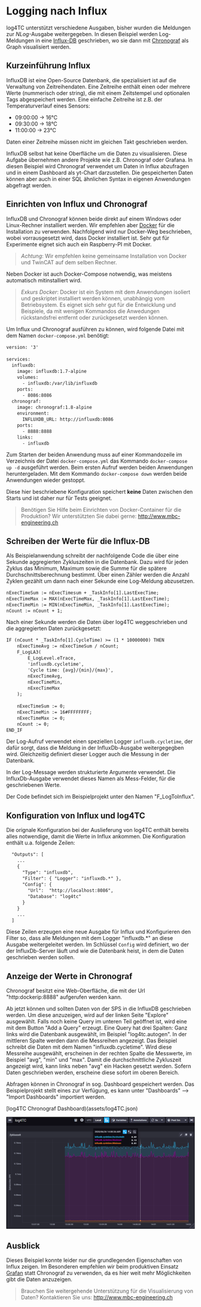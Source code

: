 ﻿# Logging nach Influx

log4TC unterstützt verschiedene Ausgaben, bisher wurden die Meldungen zur *NLog*-Ausgabe weitergegeben. In diesen Beispiel werden Log-Meldungen in eine [Influx-DB](https://www.influxdata.com/) geschrieben, wo sie dann mit [Chronograf](https://www.influxdata.com/time-series-platform/chronograf/) als Graph visualisiert werden.

## Kurzeinführung Influx

InfluxDB ist eine Open-Source Datenbank, die spezialisiert ist auf die Verwaltung von Zeitreihendaten. Eine Zeitreihe enthält einen oder mehrere Werte (nummerisch oder string), die mit einem Zeitstempel und optionalen Tags abgespeichert werden. Eine einfache Zeitreihe ist z.B. der Temperaturverlauf eines Sensors:

* 09:00:00 -> 16°C
* 09:30:00 -> 18°C
* 11:00:00 -> 23°C

Daten einer Zeitreihe müssen nicht im gleichen Takt geschrieben werden.

InfluxDB selbst hat keine Oberfläche um die Daten zu visualisieren. Diese Aufgabe übernehmen andere Projekte wie z.B. Chronograf oder Grafana. In diesen Beispiel wird Chronograf verwendet um Daten in Influx abzufragen und in einem Dashboard als yt-Chart darzustellen. Die gespeicherten Daten können aber auch in einer SQL ähnlichen Syntax in eigenen Anwendungen abgefragt werden.

## Einrichten von Influx und Chronograf

InfluxDB und Chronograf können beide direkt auf einem Windows oder Linux-Rechner installiert werden. Wir empfehlen aber [Docker](https://www.docker.com/) für die Installation zu verwenden. Nachfolgend wird nur Docker-Weg beschrieben, wobei vorrausgesetzt wird, dass Docker installiert ist. Sehr gut für Experimente eignet sich auch ein Raspberry-PI mit Docker. 

> *Achtung*: Wir empfehlen keine gemeinsame Installation von Docker und TwinCAT auf dem selben Rechner.

Neben Docker ist auch Docker-Compose notwendig, was meistens automatisch mitinstalliert wird.

> *Exkurs Docker*: Docker ist ein System mit dem Anwendungen isoliert und geskriptet installiert werden können, unabhängig vom Betriebsystem. Es eignet sich sehr gut für die Entwicklung und Beispiele, da mit wenigen Kommandos die Anwedungen rückstandsfrei entfernt oder zurückgesetzt werden können.

Um Influx und Chronograf ausführen zu können, wird folgende Datei mit dem Namen `docker-compose.yml` benötigt:
```
version: '3'

services:
  influxdb:
    image: influxdb:1.7-alpine
    volumes:
      - influxdb:/var/lib/influxdb
    ports:
      - 8086:8086
  chronograf:
    image: chronograf:1.8-alpine
    environment:
      INFLUXDB_URL: http://influxdb:8086
    ports:
      - 8888:8888
    links:
      - influxdb
```

Zum Starten der beiden Anwendung muss auf einer Kommandozeile im Verzeichnis der Datei `docker-compose.yml` das Kommando `docker-compose up -d` ausgeführt werden. Beim ersten Aufruf werden beiden Anwendungen heruntergeladen. Mit dem Kommando `docker-compose down` werden beide Anwendungen wieder gestoppt.

Diese hier beschriebene Konfiguration speichert **keine** Daten zwischen den Starts und ist daher nur für Tests geeignet.

> Benötigen Sie Hilfe beim Einrichten von Docker-Container für die Produktion? Wir unterstützten Sie dabei gerne: http://www.mbc-engineering.ch


## Schreiben der Werte für die Influx-DB

Als Beispielanwendung schreibt der nachfolgende Code die über eine Sekunde aggregierten Zykluszeiten in die Datenbank. Dazu wird für jeden Zyklus das Minimum, Maximum sowie die Summe für die spätere Durchschnittsberechnung bestimmt. Über einen Zähler werden die Anzahl Zyklen gezählt um dann nach einer Sekunde eine Log-Meldung abzusetzen.

```
nExecTimeSum := nExecTimesum + _TaskInfo[1].LastExecTime;
nExecTimeMax := MAX(nExecTimeMax, _TaskInfo[1].LastExecTime);
nExecTimeMin := MIN(nExecTimeMin, _TaskInfo[1].LastExecTime);
nCount := nCount + 1;
```

Nach einer Sekunde werden die Daten über log4TC weggeschrieben und die aggregierten Daten zurückgesetzt:

```
IF (nCount * _TaskInfo[1].CycleTime) >= (1 * 10000000) THEN
	nExecTimeAvg := nExecTimeSum / nCount;
	F_LogLA3(
		E_LogLevel.eTrace,
		'influxdb.cycletime',
		'Cycle time: {avg}/{min}/{max}',
		nExecTimeAvg,
		nExecTimeMin,
		nExecTimeMax
	);
	
	nExecTimeSum := 0;
	nExecTimeMin := 16#FFFFFFFF;
	nExecTimeMax := 0;
	nCount := 0;
END_IF
```

Der Log-Aufruf verwendet einen speziellen Logger `influxdb.cycletime`, der dafür sorgt, dass die Meldung in der InfluxDb-Ausgabe weitergegegben wird. Gleichzeitig definiert dieser Logger auch die Messung in der Datenbank.

In der Log-Message werden strukturierte Argumente verwendet. Die InfluxDb-Ausgabe verwendet dieses Namen als Mess-Felder, für die geschriebenen Werte.

Der Code befindet sich im Beispielprojekt unter den Namen "F_LogToInflux".

## Konfiguration von Influx und log4TC

Die orignale Konfiguration bei der Auslieferung von log4TC enthält bereits alles notwendige, damit die Werte in Influx ankommen. Die Konfiguration enthält u.a. folgende Zeilen:

```
  "Outputs": [
    ...
    {
      "Type": "influxdb",
      "Filter": { "Logger": "influxdb.*" },
      "Config": {
        "Url":  "http://localhost:8086",
        "Database": "log4tc"
      }
    }
    ...
  ]
```

Diese Zeilen erzeugen eine neue Ausgabe für Influx und Konfigurieren den Filter so, dass alle Meldungen mit dem Logger "influxdb.*" an diese Ausgabe weitergeleitet werden. Im Schlüssel `Config` wird definiert, wo der der InfluxDb-Server läuft und wie die Datenbank heist, in dem die Daten geschrieben werden sollen.


## Anzeige der Werte in Chronograf

Chronograf besitzt eine Web-Oberfläche, die mit der Url "http:dockerip:8888" aufgerufen werden kann. 

Ab jetzt können und sollten Daten von der SPS in die InfluxDB geschrieben werden. Um diese anzuzeigen, wird auf der linken Seite "Explore" ausgewählt. Falls noch keine Query im unteren Teil geöffnet ist, wird eine mit dem Button "Add a Query" erzeugt. Eine Query hat drei Spalten: Ganz links wird die Datenbank ausgewählt, im Beispiel "log4tc.autogen". In der mittleren Spalte werden dann die Messreihen angezeigt. Das Beispiel schreibt die Daten mit dem Namen "influxdb.cycletime". Wird diese Messreihe ausgewählt, erscheinen in der rechten Spalte die Messwerte, im Beispiel "avg", "min" und "max". Damit die durchschnittliche Zykluszeit angezeigt wird, kann links neben "avg" ein Hacken gesetzt werden. Sofern Daten geschrieben werden, erscheine diese sofort im oberen Bereich.

Abfragen können in Chronograf in sog. Dashboard gespeichert werden. Das Beispielprojekt stellt eines zur Verfügung, es kann unter "Dashboards" --> "Import Dashboards" importiert werden. 

[log4TC Chronograf Dashboard)(assets/log4TC.json)

![log4tc Beispieldashboard](assets/chronograf_log4tc_dashboard.png)

## Ausblick

Dieses Beispiel konnte leider nur die grundlegenden Eigenschaften von Influx zeigen. Im Besonderen empfehlen wir beim produktiven Einsatz [Grafan](https://grafana.com/) statt Chronograf zu verwenden, da es hier weit mehr Möglichkeiten gibt die Daten anzuzeigen.

> Brauchen Sie weitergehende Unterstützung für die Visualisierung von Daten? Kontaktieren Sie uns: http://www.mbc-engineering.ch


